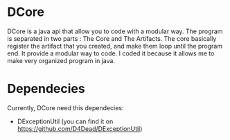 # DCore
DCore is a java api that allow you to code with a modular way.
The program is separated in two parts : The Core and The Artifacts.
The core basically register the artifact that you created, and make them loop until the program end.
It provide a modular way to code. I coded it because it allows me to make very organized program in java.

# Dependecies

Currently, DCore need this dependecies:

- DExceptionUtil (you can find it on https://github.com/D4Dead/DExceptionUtil)